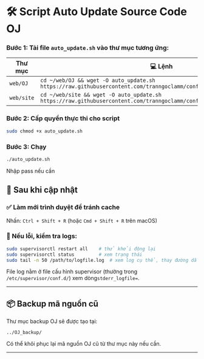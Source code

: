 # 🛠️ Script Auto Update Source Code OJ

### Bước 1: Tải file `auto_update.sh` vào thư mục tương ứng:

| Thư mục                      | 💻 Lệnh                                   |
|--------------------------------|---------------------------------------------------------|
| `web/OJ`                       | `cd ~/web/OJ && wget -O auto_update.sh https://raw.githubusercontent.com/tranngoclamm/config_vnoj/main/auto_update.sh`|
| `web/site` | `cd ~/web/site && wget -O auto_update.sh https://raw.githubusercontent.com/tranngoclamm/config_vnoj/main/auto_update.sh` |

### Bước 2: Cấp quyền thực thi cho script
```bash
sudo chmod +x auto_update.sh
```

### Bước 3: Chạy 
```bash
./auto_update.sh
```
Nhập pass nếu cần

## 🔄 Sau khi cập nhật

### ✅ Làm mới trình duyệt để tránh cache
Nhấn: `Ctrl + Shift + R` (hoặc `Cmd + Shift + R` trên macOS)

### 🐛 Nếu lỗi, kiểm tra logs:
```bash
sudo supervisorctl restart all    # thử khởi động lại
sudo supervisorctl status         # xem trạng thái
sudo tail -n 50 /path/to/logfile.log  # xem log cụ thể, thay đường dẫn phù hợp
```

File log nằm ở file cấu hình supervisor (thường trong `/etc/supervisor/conf.d/`) xem dòng`stderr_logfile=`.

---

## 📦 Backup mã nguồn cũ

Thư mục backup OJ sẽ được tạo tại:
```
../OJ_backup/
```
Có thể khôi phục lại mã nguồn OJ cũ từ thư mục này nếu cần.

---


